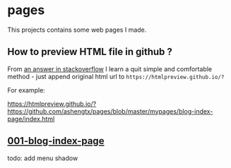 # pages
This projects contains some web pages I made.

## How to preview HTML file in github ?

From [an answer in stackoverflow](https://stackoverflow.com/questions/8446218/how-to-see-an-html-page-on-github-as-a-normal-rendered-html-page-to-see-preview) I learn a quit simple and comfortable method - just append original html url to `https://htmlpreview.github.io/?`

For example:

https://htmlpreview.github.io/?https://github.com/ashengtx/pages/blob/master/mypages/blog-index-page/index.html

## [001-blog-index-page](https://htmlpreview.github.io/?https://github.com/ashengtx/pages/blob/master/mypages/blog-index-page/index.html)

todo: add menu shadow


